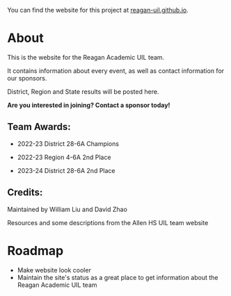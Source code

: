 You can find the website for this project at
[reagan-uil.github.io](https://reagan-uil.github.io).

# About

This is the website for the Reagan Academic UIL team.

It contains information about every event, as well as contact information for our sponsors.

District, Region and State results will be posted here.

**Are you interested in joining? Contact a sponsor today!**

## Team Awards:

- 2022-23 District 28-6A Champions

- 2022-23 Region 4-6A 2nd Place

- 2023-24 District 28-6A 2nd Place

## Credits:

Maintained by William Liu and David Zhao

Resources and some descriptions from the Allen HS UIL team website

# Roadmap

- Make website look cooler
- Maintain the site's status as a great place to get information about the Reagan Academic UIL team
